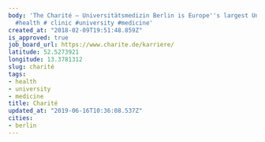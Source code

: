 ```yaml
---
body: 'The Charité – Universitätsmedizin Berlin is Europe''s largest University clinic.
  #health # clinic #university #medicine'
created_at: "2018-02-09T19:51:48.859Z"
is_approved: true
job_board_url: https://www.charite.de/karriere/
latitude: 52.5273921
longitude: 13.3781312
slug: charité
tags:
- health
- university
- medicine
title: Charité
updated_at: "2019-06-16T10:36:08.537Z"
cities:
- berlin
---
```

